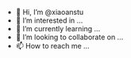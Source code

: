 - 👋 Hi, I’m @xiaoanstu
- 👀 I’m interested in ...
- 🌱 I’m currently learning ...
- 💞️ I’m looking to collaborate on ...
- 📫 How to reach me ...

<!---
xiaoanstu/xiaoanstu is a ✨ special ✨ repository because its `README.md` (this file) appears on your GitHub profile.
You can click the Preview link to take a look at your changes.
--->
